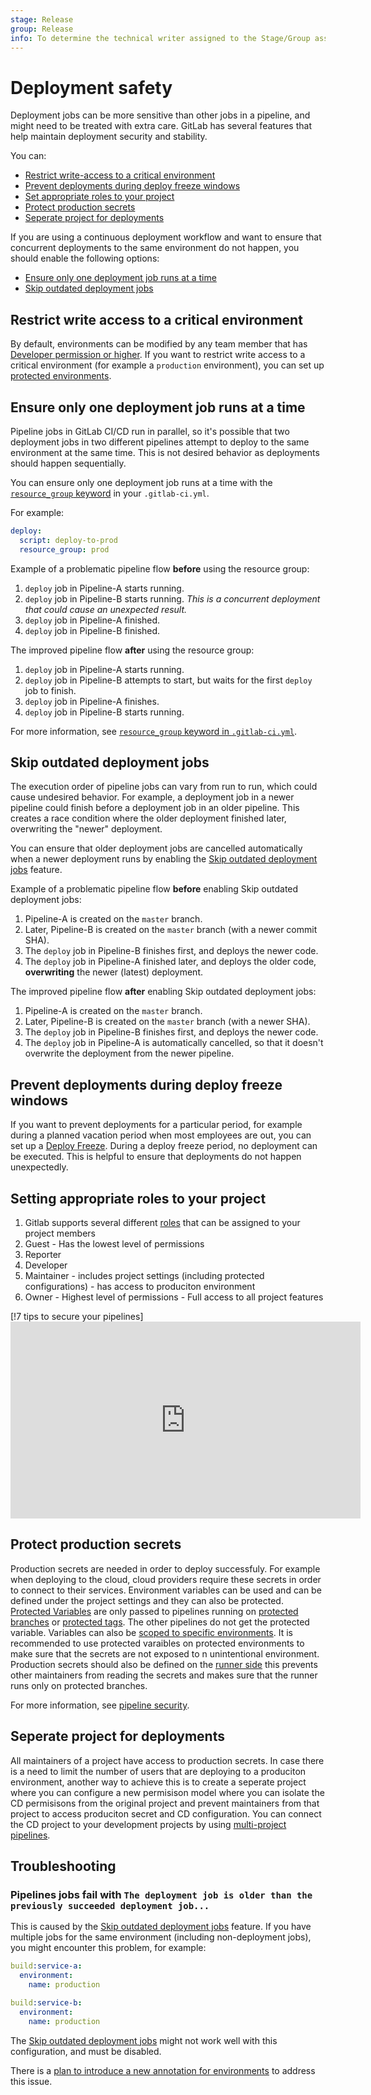 ```yaml
---
stage: Release
group: Release
info: To determine the technical writer assigned to the Stage/Group associated with this page, see https://about.gitlab.com/handbook/engineering/ux/technical-writing/#assignments
---
```


# Deployment safety

Deployment jobs can be more sensitive than other jobs in a pipeline,
and might need to be treated with extra care. GitLab has several features
that help maintain deployment security and stability.

You can:

- [Restrict write-access to a critical environment](#restrict-write-access-to-a-critical-environment)
- [Prevent deployments during deploy freeze windows](#prevent-deployments-during-deploy-freeze-windows)
- [Set appropriate roles to your project](#setting-appropriate-roles-to-your-project)
- [Protect production secrets](#protect-production-secrets)
- [Seperate project for deployments](#seperate-project-for-deployments)

If you are using a continuous deployment workflow and want to ensure that concurrent deployments to the same environment do not happen, you should enable the following options:

- [Ensure only one deployment job runs at a time](#ensure-only-one-deployment-job-runs-at-a-time)
- [Skip outdated deployment jobs](#skip-outdated-deployment-jobs)

## Restrict write access to a critical environment

By default, environments can be modified by any team member that has [Developer permission or higher](../../user/permissions.md#project-members-permissions).
If you want to restrict write access to a critical environment (for example a `production` environment),
you can set up [protected environments](protected_environments.md).

## Ensure only one deployment job runs at a time

Pipeline jobs in GitLab CI/CD run in parallel, so it's possible that two deployment
jobs in two different pipelines attempt to deploy to the same environment at the same
time. This is not desired behavior as deployments should happen sequentially.

You can ensure only one deployment job runs at a time with the [`resource_group` keyword](../yaml/README.md#resource_group) in your `.gitlab-ci.yml`.

For example:

```yaml
deploy:
  script: deploy-to-prod
  resource_group: prod
```

Example of a problematic pipeline flow **before** using the resource group:

1. `deploy` job in Pipeline-A starts running.
1. `deploy` job in Pipeline-B starts running. *This is a concurrent deployment that could cause an unexpected result.*
1. `deploy` job in Pipeline-A finished.
1. `deploy` job in Pipeline-B finished.

The improved pipeline flow **after** using the resource group:

1. `deploy` job in Pipeline-A starts running.
1. `deploy` job in Pipeline-B attempts to start, but waits for the first `deploy` job to finish.
1. `deploy` job in Pipeline-A finishes.
1. `deploy` job in Pipeline-B starts running.

For more information, see [`resource_group` keyword in `.gitlab-ci.yml`](../yaml/README.md#resource_group).

## Skip outdated deployment jobs

The execution order of pipeline jobs can vary from run to run, which could cause
undesired behavior. For example, a deployment job in a newer pipeline could
finish before a deployment job in an older pipeline.
This creates a race condition where the older deployment finished later,
overwriting the "newer" deployment.

You can ensure that older deployment jobs are cancelled automatically when a newer deployment
runs by enabling the [Skip outdated deployment jobs](../pipelines/settings.md#skip-outdated-deployment-jobs) feature.

Example of a problematic pipeline flow **before** enabling Skip outdated deployment jobs:

1. Pipeline-A is created on the `master` branch.
1. Later, Pipeline-B is created on the `master` branch (with a newer commit SHA).
1. The `deploy` job in Pipeline-B finishes first, and deploys the newer code.
1. The `deploy` job in Pipeline-A finished later, and deploys the older code, **overwriting** the newer (latest) deployment.

The improved pipeline flow **after** enabling Skip outdated deployment jobs:

1. Pipeline-A is created on the `master` branch.
1. Later, Pipeline-B is created on the `master` branch (with a newer SHA).
1. The `deploy` job in Pipeline-B finishes first, and deploys the newer code.
1. The `deploy` job in Pipeline-A is automatically cancelled, so that it doesn't overwrite the deployment from the newer pipeline.

## Prevent deployments during deploy freeze windows

If you want to prevent deployments for a particular period, for example during a planned
vacation period when most employees are out, you can set up a [Deploy Freeze](../../user/project/releases/index.md#prevent-unintentional-releases-by-setting-a-deploy-freeze).
During a deploy freeze period, no deployment can be executed. This is helpful to
ensure that deployments do not happen unexpectedly.


## Setting appropriate roles to your project

1. Gitlab supports several different [roles](../../user/permissions.md#group-members-permissions) that can be assigned to your project members
  1. Guest - Has the lowest level of permissions
  1. Reporter
  1. Developer
  1. Maintainer - includes project settings (including protected configurations) - has access to produciton environment 
  1. Owner - Highest level of permissions - Full access to all project features

[!7 tips to secure your pipelines]<iframe width="560" height="315" src="https://www.youtube.com/embed/Mq3C1KveDc0" frameborder="0" allow="accelerometer; autoplay; clipboard-write; encrypted-media; gyroscope; picture-in-picture" allowfullscreen></iframe>

## Protect production secrets 

Production secrets are needed in order to deploy successfuly. For example when deploying to the cloud, cloud providers require these secrets in order to connect to their services. Environment variables can be used and can be defined under the project settings and they can also be protected. [Protected Variables](../variables.md#protect-a-custom-variable)  are only passed to pipelines running on [protected branches](../../user/project/protected_branches.md) or [protected tags](../../user/project/protected_tags.md). The other pipelines do not get the protected variable.
 Variables can also be [scoped to specific environments](../variables/where_variables_can_be_used.md#variables-with-an-environment-scope). It is recommended to use protected varaibles on protected environments to make sure that the secrets are not exposed to n unintentional environment.  Production secrets should also be defined on the [runner side](../../charts/installation/secrets.md#gitlab-runner-secret) this prevents other maintainers from reading the secrets and makes sure that the runner runs only on protected branches.

For more information, see [pipeline security](../pipelines.md#pipeline-security-on-protected-branches).

## Seperate project for deployments

All maintainers of a project have access to production secrets. In case there is a need to limit the number of users that are deploying to a produciton environment, another way to achieve this is to create a seperate project where you can configure a new permisison model where you can isolate the CD permisisons from the original project and prevent maintainers from that project to access produciton secret and CD configuration. You can connect the CD project to your development projects by using [multi-project pipelines](../multi_project_pipelines.md).

## Troubleshooting

### Pipelines jobs fail with `The deployment job is older than the previously succeeded deployment job...`

This is caused by the [Skip outdated deployment jobs](../pipelines/settings.md#skip-outdated-deployment-jobs) feature.
If you have multiple jobs for the same environment (including non-deployment jobs), you might encounter this problem, for example:

```yaml
build:service-a:
  environment:
    name: production

build:service-b:
  environment:
    name: production
```

The [Skip outdated deployment jobs](../pipelines/settings.md#skip-outdated-deployment-jobs) might
not work well with this configuration, and must be disabled.

There is a [plan to introduce a new annotation for environments](https://gitlab.com/gitlab-org/gitlab/-/issues/208655) to address this issue.

